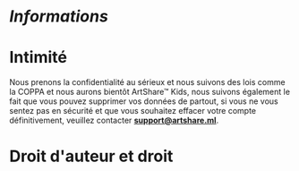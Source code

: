 # _Informations_ 

#

#



# Intimité 
Nous prenons la confidentialité au sérieux et nous suivons des lois comme la COPPA et nous aurons bientôt ArtShare™ Kids, nous suivons également le fait que vous pouvez supprimer vos données de partout, si vous ne vous sentez pas en sécurité et que vous souhaitez effacer votre compte définitivement, veuillez contacter **support@artshare.ml**.


# Droit d'auteur et droit



#
